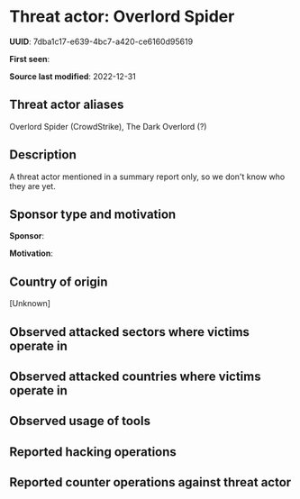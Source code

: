 # Threat actor: Overlord Spider

**UUID**: 7dba1c17-e639-4bc7-a420-ce6160d95619

**First seen**: 

**Source last modified**: 2022-12-31

## Threat actor aliases

Overlord Spider (CrowdStrike), The Dark Overlord (?)

## Description

A threat actor mentioned in a summary report only, so we don't know who they are yet.

## Sponsor type and motivation

**Sponsor**: 

**Motivation**: 


## Country of origin

[Unknown]

## Observed attacked sectors where victims operate in



## Observed attacked countries where victims operate in



## Observed usage of tools



## Reported hacking operations



## Reported counter operations against threat actor





